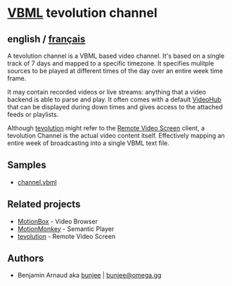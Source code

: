 # [VBML](README.md) tevolution channel

## english / [français](fr/VideoChannel.md)

A tevolution channel is a VBML based video channel. It's based on a single track of 7 days and
mapped to a specific timezone. It specifies mulitple sources to be played at different times of the
day over an entire week time frame.

It may contain recorded videos or live streams: anything that a video backend is able to parse and
play. It often comes with a default [VideoHub](VideoHub.md) that can be displayed during down times
and gives access to the attached feeds or playlists.

Although [tevolution](https://omega.gg/tevolution) might refer to the [Remote Video Screen]([https://omega.gg/about/RemoteVideoScreen)
client, a tevolution Channel is the actual video content itself. Effectively mapping an entire week
of broadcasting into a single VBML text file.

## Samples

- [channel.vbml](samples/track/channel.vbml)

## Related projects

- [MotionBox](https://omega.gg/MotionBox/sources) - Video Browser
- [MotionMonkey](https://omega.gg/MotionMonkey) - Semantic Player
- [tevolution](https://omega.gg/tevolution) - Remote Video Screen

## Authors

- Benjamin Arnaud aka [bunjee](https://bunjee.me) | <bunjee@omega.gg>
